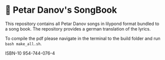 # :musical_note: Petar Danov's SongBook 

This repository contains all Petar Danov songs in lilypond format bundled to a song book. The repository provides a german translation of the lyrics. 

To compile the pdf please navigate in the terminal to the build folder and run ```bash make_all.sh```.

ISBN-10 954-744-076-4
